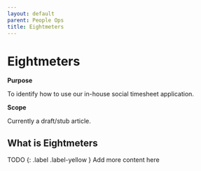 ```yaml
---
layout: default
parent: People Ops
title: Eightmeters
---
```


# Eightmeters

**Purpose**

To identify how to use our in-house social timesheet application.

**Scope**

Currently a draft/stub article.

## What is Eightmeters

TODO
{: .label .label-yellow } Add more content here